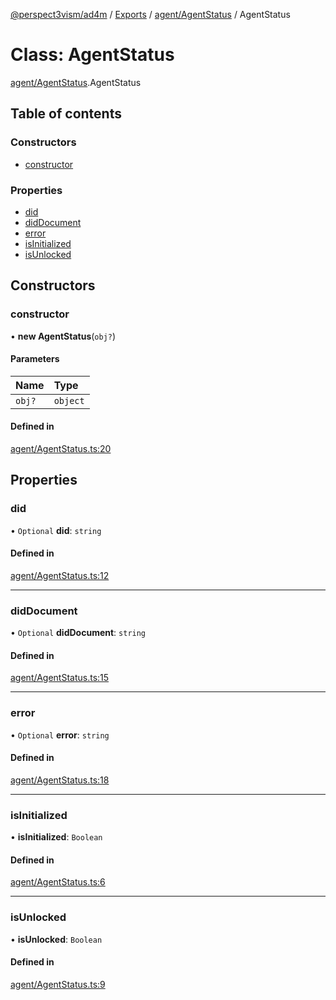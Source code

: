 [@perspect3vism/ad4m](../README.md) / [Exports](../modules.md) / [agent/AgentStatus](../modules/agent_AgentStatus.md) / AgentStatus

# Class: AgentStatus

[agent/AgentStatus](../modules/agent_AgentStatus.md).AgentStatus

## Table of contents

### Constructors

- [constructor](agent_AgentStatus.AgentStatus.md#constructor)

### Properties

- [did](agent_AgentStatus.AgentStatus.md#did)
- [didDocument](agent_AgentStatus.AgentStatus.md#diddocument)
- [error](agent_AgentStatus.AgentStatus.md#error)
- [isInitialized](agent_AgentStatus.AgentStatus.md#isinitialized)
- [isUnlocked](agent_AgentStatus.AgentStatus.md#isunlocked)

## Constructors

### constructor

• **new AgentStatus**(`obj?`)

#### Parameters

| Name | Type |
| :------ | :------ |
| `obj?` | `object` |

#### Defined in

[agent/AgentStatus.ts:20](https://github.com/perspect3vism/ad4m/blob/cbcbd30/src/agent/AgentStatus.ts#L20)

## Properties

### did

• `Optional` **did**: `string`

#### Defined in

[agent/AgentStatus.ts:12](https://github.com/perspect3vism/ad4m/blob/cbcbd30/src/agent/AgentStatus.ts#L12)

___

### didDocument

• `Optional` **didDocument**: `string`

#### Defined in

[agent/AgentStatus.ts:15](https://github.com/perspect3vism/ad4m/blob/cbcbd30/src/agent/AgentStatus.ts#L15)

___

### error

• `Optional` **error**: `string`

#### Defined in

[agent/AgentStatus.ts:18](https://github.com/perspect3vism/ad4m/blob/cbcbd30/src/agent/AgentStatus.ts#L18)

___

### isInitialized

• **isInitialized**: `Boolean`

#### Defined in

[agent/AgentStatus.ts:6](https://github.com/perspect3vism/ad4m/blob/cbcbd30/src/agent/AgentStatus.ts#L6)

___

### isUnlocked

• **isUnlocked**: `Boolean`

#### Defined in

[agent/AgentStatus.ts:9](https://github.com/perspect3vism/ad4m/blob/cbcbd30/src/agent/AgentStatus.ts#L9)
